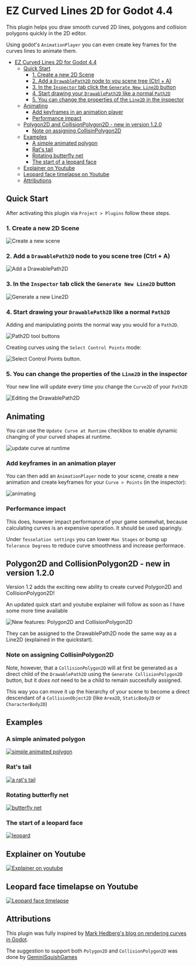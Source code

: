 # EZ Curved Lines 2D for Godot 4.4

This plugin helps you draw smooth curved 2D lines, polygons and collision polygons quickly in the 2D editor.

Using godot's `AnimationPlayer` you can even create key frames for the curves lines to animate them.


- [EZ Curved Lines 2D for Godot 4.4](#ez-curved-lines-2d-for-godot-44)
  - [Quick Start](#quick-start)
    - [1. Create a new 2D Scene](#1-create-a-new-2d-scene)
    - [2. Add a `DrawablePath2D` node to you scene tree (Ctrl + A)](#2-add-a-drawablepath2d-node-to-you-scene-tree-ctrl--a)
    - [3. In the `Inspector` tab click the `Generate New Line2D` button](#3-in-the-inspector-tab-click-the-generate-new-line2d-button)
    - [4. Start drawing your `DrawablePath2D` like a normal `Path2D`](#4-start-drawing-your-drawablepath2d-like-a-normal-path2d)
    - [5. You can change the properties of the `Line2D` in the inspector](#5-you-can-change-the-properties-of-the-line2d-in-the-inspector)
  - [Animating](#animating)
    - [Add keyframes in an animation player](#add-keyframes-in-an-animation-player)
    - [Performance impact](#performance-impact)
  - [Polygon2D and CollisionPolygon2D - new in version 1.2.0](#polygon2d-and-collisionpolygon2d---new-in-version-120)
    - [Note on assigning CollisinPolygon2D](#note-on-assigning-collisinpolygon2d)
  - [Examples](#examples)
    - [A simple animated polygon](#a-simple-animated-polygon)
    - [Rat's tail](#rats-tail)
    - [Rotating butterfly net](#rotating-butterfly-net)
    - [The start of a leopard face](#the-start-of-a-leopard-face)
  - [Explainer on Youtube](#explainer-on-youtube)
  - [Leopard face timelapse on Youtube](#leopard-face-timelapse-on-youtube)
  - [Attributions](#attributions)


## Quick Start

After activating this plugin via `Project > Plugins` follow these steps.

### 1. Create a new 2D Scene

![Create a new scene](./screenshots/image.png)

### 2. Add a `DrawablePath2D` node to you scene tree (Ctrl + A)

![Add a DrawablePath2D](./screenshots/image-1.png)

### 3. In the `Inspector` tab click the `Generate New Line2D` button

![Generate a new Line2D](./screenshots/image-2.png)

### 4. Start drawing your `DrawablePath2D` like a normal `Path2D`

Adding and manipulating points the normal way you would for a `Path2D`.

![Path2D tool buttons](./screenshots/image-3.png)

Creating curves using the `Select Control Points` mode:

![Select Control Points button](./screenshots/image-4.png).


### 5. You can change the properties of the `Line2D` in the inspector

Your new line will update every time you change the `Curve2D` of your `Path2D`

![Editing the DrawablePath2D](./screenshots/changing-curve.gif)


## Animating

You can use the `Update Curve at Runtime` checkbox to enable dynamic changing of your curved shapes at runtime.

![update curve at runtime](./screenshots/update-runtime.png)

### Add keyframes in an animation player

You can then add an `AnimationPlayer` node to your scene, create a new animation and create keyframes for your `Curve > Points` (in the inspector):

![animating](./screenshots/animating.png)


### Performance impact
This does, however impact performance of your game somewhat, because calculating curves is an expensive operation.
It should be used sparingly.

Under `Tesselation settings` you can lower `Max Stages` or bump up `Tolerance Degrees` to
reduce curve smoothness and increase performace.


## Polygon2D and CollisionPolygon2D - new in version 1.2.0

Version 1.2 adds the exciting new ability to create curved Polygon2D and CollisionPolygon2D!

An updated quick start and youtube explainer will follow as soon as I have some more time available

![New features: Polygon2D and CollisionPolygon2D](./screenshots/image-0.png)

They can be assigned to the DrawablePath2D node the same way as a Line2D (explained in the quickstart).

### Note on assigning CollisinPolygon2D

Note, however, that a `CollisionPolygon2D` will at first be generated as a direct child of the `DrawablePath2D` using
the `Generate CollisionPolygon2D` button, but it _does not_ need to be a child to remain succesfully assigned.

This way you can move it up the hierarchy of your scene to become a direct descendant of a `CollisionObject2D` (like `Area2D`, `StaticBody2D` or `CharacterBody2D`)


## Examples

### A simple animated polygon

[![simple animated polygon](./screenshots/image-0.png)](./examples/)

### Rat's tail

[![a rat's tail](./screenshots/rat_tail.png)](./examples/rat/)

### Rotating butterfly net

[![butterfly net](./screenshots/butterfly_net.png)](./examples/butterfly_net/)

### The start of a leopard face

[![leopard](./screenshots/leopard.png)](./examples/leopard)

## Explainer on Youtube

[![Explainer on youtube](./screenshots/yt_thumb.png)](https://youtu.be/mM9W5FzvLiQ?feature=shared)

## Leopard face timelapse on Youtube

[![Leopard face timelapse](./screenshots/yt_thumb-2.png)](https://youtu.be/68Diitynqsk?feature=shared)

## Attributions

This plugin was fully inspired by [Mark Hedberg's blog on rendering curves in Godot](https://www.hedberggames.com/blog/rendering-curves-in-godot).

The suggestion to support both `Polygon2D` and `CollisionPolygon2D` was done by [GeminiSquishGames](https://github.com/GeminiSquishGames)